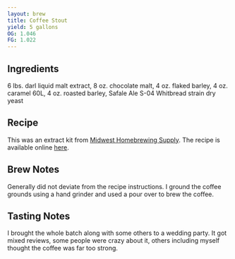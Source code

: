 ```yaml
---
layout: brew
title: Coffee Stout
yield: 5 gallons
OG: 1.046
FG: 1.022
---
```


## Ingredients
6 lbs. darl liquid malt extract, 8 oz. chocolate malt, 4 oz. flaked barley, 4 oz. caramel 60L, 4 oz. roasted barley, Safale Ale S-04 Whitbread strain dry yeast

## Recipe
This was an extract kit from [Midwest Homebrewing Supply](https://www.midwestsupplies.com/peace-coffee-java-stout-kit.html).  The recipe is available online [here](http://www.midwestsupplies.com/media/downloads/659/Peace%20Coffee%20Java%20Stout%20instructions.pdf).

## Brew Notes
Generally did not deviate from the recipe instructions.  I ground the coffee grounds using a hand grinder and used a pour over to brew the coffee.

## Tasting Notes
I brought the whole batch along with some others to a wedding party.  It got mixed reviews, some people were crazy about it, others including myself thought the coffee was far too strong.
